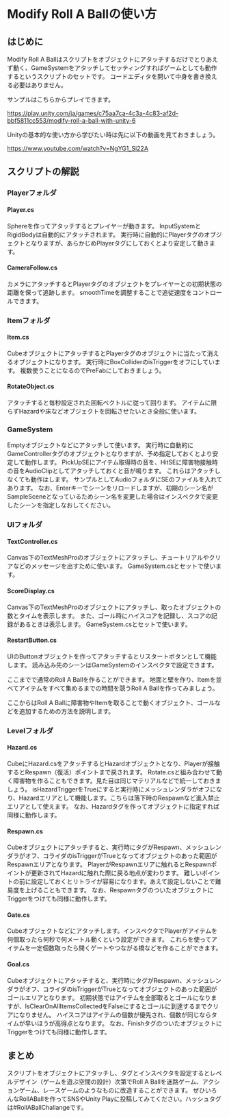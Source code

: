 # Modify Roll A Ballの使い方
## はじめに
Modify Roll A Ballはスクリプトをオブジェクトにアタッチするだけでとりあえず動く、GameSystemをアタッチしてセッティングすればゲームとしても動作するというスクリプトのセットです。
コードエディタを開いて中身を書き換える必要はありません。

サンプルはこちらからプレイできます。

https://play.unity.com/ja/games/c75aa7ca-4c3a-4c83-af2d-bbf5811cc553/modify-roll-a-ball-with-unity-6

Unityの基本的な使い方から学びたい時は先に以下の動画を見ておきましょう。

https://www.youtube.com/watch?v=NgYG1_Si22A

## スクリプトの解説
### Playerフォルダ
#### Player.cs
Sphereを作ってアタッチするとプレイヤーが動きます。
InputSystemとRigidBodyは自動的にアタッチされます。
実行時に自動的にPlayerタグのオブジェクトとなりますが、あらかじめPlayerタグにしておくとより安定して動きます。

#### CameraFollow.cs
カメラにアタッチするとPlayerタグのオブジェクトをプレイヤーとの初期状態の距離を保って追跡します。
smoothTimeを調整することで追従速度をコントロールできます。

### Itemフォルダ
#### Item.cs
CubeオブジェクトにアタッチするとPlayerタグのオブジェクトに当たって消えるオブジェクトになります。
実行時にBoxColliderのisTriggerをオフにしています。
複数使うことになるのでPreFabにしておきましょう。

#### RotateObject.cs
アタッチすると毎秒設定された回転ベクトルに従って回ります。
アイテムに限らずHazardや床などオブジェクトを回転させたいとき全般に使います。

### GameSystem
Emptyオブジェクトなどにアタッチして使います。
実行時に自動的にGameControllerタグのオブジェクトとなりますが、予め指定しておくとより安定して動作します。
PickUpSEにアイテム取得時の音を、HitSEに障害物接触時の音をAudioClipとしてアタッチしておくと音が鳴ります。
これらはアタッチしなくても動作はします。
サンプルとしてAudioフォルダにSEのファイルを入れてあります。
なお、Enterキーでシーンをリロードしますが、初期のシーン名がSampleSceneとなっているためシーン名を変更した場合はインスペクタで変更したシーンを指定しなおしてください。


### UIフォルダ
#### TextController.cs
Canvas下のTextMeshProのオブジェクトにアタッチし、チュートリアルやクリアなどのメッセージを出すために使います。
GameSystem.csとセットで使います。

#### ScoreDisplay.cs
Canvas下のTextMeshProのオブジェクトにアタッチし、取ったオブジェクトの数とタイムを表示します。
また、ゴール時にハイスコアを記録し、スコアの記録があるときは表示します。
GameSystem.csとセットで使います。

#### RestartButton.cs
UIのButtonオブジェクトを作ってアタッチするとリスタートボタンとして機能します。
読み込み先のシーンはGameSystemのインスペクタで設定できます。

ここまでで通常のRoll A Ballを作ることができます。
地面と壁を作り、Itemを並べてアイテムをすべて集めるまでの時間を競うRoll A Ballを作ってみましょう。

ここからはRoll A Ballに障害物やItemを取ることで動くオブジェクト、ゴールなどを追加するための方法を説明します。

### Levelフォルダ
#### Hazard.cs
CubeにHazard.csをアタッチするとHazardオブジェクトとなり、Playerが接触するとRespawn（復活）ポイントまで戻されます。
Rotate.csと組み合わせて動く障害物を作ることもできます。見た目は同じマテリアルなどで統一しておきましょう。
isHazardTriggerをTrueにすると実行時にメッシュレンダラがオフになり、Hazardエリアとして機能します。こちらは落下時のRespawnなど進入禁止エリアとして使えます。
なお、Hazardタグを作ってオブジェクトに指定すれば同様に動作します。

#### Respawn.cs
Cubeオブジェクトにアタッチすると、実行時にタグがRespawn、メッシュレンダラがオフ、コライダのisTriggerがTrueとなってオブジェクトのあった範囲がRespawnエリアとなります。
PlayerがRespawnエリアに触れるとRespawnポイントが更新されてHazardに触れた際に戻る地点が変わります。
難しいポイントの前に設定しておくとリトライが容易になります。あえて設定しないことで難易度を上げることもできます。
なお、RespawnタグのついたオブジェクトにTriggerをつけても同様に動作します。

#### Gate.cs
Cubeオブジェクトなどにアタッチします。インスペクタでPlayerがアイテムを何個取ったら何秒で何メートル動くという設定ができます。
これらを使ってアイテムを一定個数取ったら開くゲートやつながる橋などを作ることができます。


#### Goal.cs
Cubeオブジェクトにアタッチすると、実行時にタグがRespawn、メッシュレンダラがオフ、コライダのisTriggerがTrueとなってオブジェクトのあった範囲がゴールエリアとなります。
初期状態ではアイテムを全部取るとゴールになりますが、IsClearOnAllItemsCollectedをFalseにするとゴールに到達するまでクリアになりません。
ハイスコアはアイテムの個数が優先され、個数が同じならタイムが早いほうが高得点となります。
なお、FinishタグのついたオブジェクトにTriggerをつけても同様に動作します。

## まとめ
スクリプトをオブジェクトにアタッチし、タグとインスペクタを設定するとレベルデザイン（ゲームを遊ぶ空間の設計）次第でRoll A Ballを迷路ゲーム、アクションゲーム、レースゲームのようなものに改造することができます。
ぜひいろんなRollABallを作ってSNSやUnity Playに投稿してみてください。ハッシュタグは#RollABallChallangeです。

